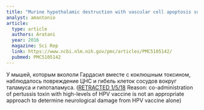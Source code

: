 ```yaml
---
title: "Murine hypothalamic destruction with vascular cell apoptosis subsequent to combined administration of human papilloma virus vaccine and pertussis toxin"
analyst: amantonio
article:
  type: article
  authors: Aratani
  year: 2016
  magazine: Sci Rep
  link: https://www.ncbi.nlm.nih.gov/pmc/articles/PMC5105142/
  pubmed: PMC5105142
---
```


У мышей, которым вкололи Гардасил вместе с коклюшным токсином, наблюдалось повреждение ЦНС и гибель клеток сосудов вокруг таламуса и гипоталамуса. ([RETRACTED 1/5/18](https://www.nature.com/articles/srep46971) Reason: co-administration of pertussis toxin with high-levels of HPV vaccine is not an appropriate approach to determine neurological damage from HPV vaccine alone)
